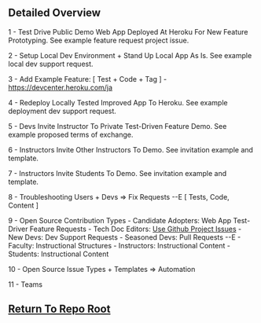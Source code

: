 ## Detailed Overview

1 - Test Drive Public Demo Web App Deployed At Heroku For New Feature Prototyping.  See example feature request project issue.

2 - Setup Local Dev Environment + Stand Up Local App As Is.  See example local dev support request.

3 - Add Example Feature: [ Test + Code + Tag ]
    - https://devcenter.heroku.com/ja

4 - Redeploy Locally Tested Improved App To Heroku.  See example deployment dev support request.

5 - Devs Invite Instructor To Private Test-Driven Feature Demo.  See example proposed terms of exchange.

6 - Instructors Invite Other Instructors To Demo.  See invitation example and template.

7 - Instructors Invite Students To Demo.  See invitation example and template.

8 - Troubleshooting Users + Devs => Fix Requests --E [ Tests, Code, Content ]

9 - Open Source Contribution Types
    - Candidate Adopters:  Web App Test-Driver Feature Requests
    - Tech Doc Editors:  [Use Github Project Issues](https://github.com/urbanspectra-nyc/polylingo/issues)
    - New Devs:  Dev Support Requests
    - Seasoned Devs:  Pull Requests --E
    - Faculty:  Instructional Structures
    - Instructors:  Instructional Content
    - Students:  Instructional Content

10 - Open Source Issue Types + Templates => Automation

11 - Teams

## [Return To Repo Root](..)
